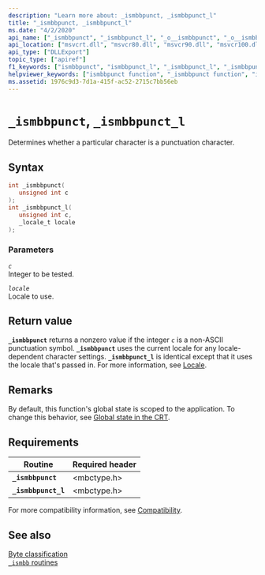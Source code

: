 ```yaml
---
description: "Learn more about: _ismbbpunct, _ismbbpunct_l"
title: "_ismbbpunct, _ismbbpunct_l"
ms.date: "4/2/2020"
api_name: ["_ismbbpunct", "_ismbbpunct_l", "_o__ismbbpunct", "_o__ismbbpunct_l"]
api_location: ["msvcrt.dll", "msvcr80.dll", "msvcr90.dll", "msvcr100.dll", "msvcr100_clr0400.dll", "msvcr110.dll", "msvcr110_clr0400.dll", "msvcr120.dll", "msvcr120_clr0400.dll", "ucrtbase.dll", "api-ms-win-crt-multibyte-l1-1-0.dll", "api-ms-win-crt-private-l1-1-0.dll"]
api_type: ["DLLExport"]
topic_type: ["apiref"]
f1_keywords: ["ismbbpunct", "ismbbpunct_l", "_ismbbpunct_l", "_ismbbpunct"]
helpviewer_keywords: ["ismbbpunct function", "_ismbbpunct function", "ismbbpunct_l function", "_ismbbpunct_l function"]
ms.assetid: 1976c9d3-7d1a-415f-ac52-2715c7bb56eb
---
```

# `_ismbbpunct`, `_ismbbpunct_l`

Determines whether a particular character is a punctuation character.

## Syntax

```C
int _ismbbpunct(
   unsigned int c
);
int _ismbbpunct_l(
   unsigned int c,
   _locale_t locale
);
```

### Parameters

*`c`*\
Integer to be tested.

*`locale`*\
Locale to use.

## Return value

**`_ismbbpunct`** returns a nonzero value if the integer *`c`* is a non-ASCII punctuation symbol. **`_ismbbpunct`** uses the current locale for any locale-dependent character settings. **`_ismbbpunct_l`** is identical except that it uses the locale that's passed in. For more information, see [Locale](../locale.md).

## Remarks

By default, this function's global state is scoped to the application. To change this behavior, see [Global state in the CRT](../global-state.md).

## Requirements

|Routine|Required header|
|-------------|---------------------|
|**`_ismbbpunct`**|\<mbctype.h>|
|**`_ismbbpunct_l`**|\<mbctype.h>|

For more compatibility information, see [Compatibility](../compatibility.md).

## See also

[Byte classification](../byte-classification.md)\
[`_ismbb` routines](../ismbb-routines.md)
